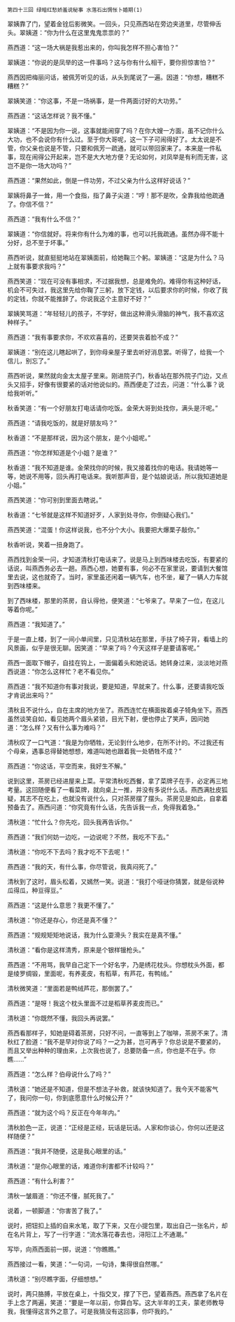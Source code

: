     第四十三回 绿暗红愁娇羞说秘事 水落石出惆怅卜婚期(1) 

   翠姨靠了门，望着金铨后影微笑。一回头，只见燕西站在旁边夹道里，尽管伸舌头。翠姨道：“你为什么在这里鬼鬼祟祟的？”

   燕西道：“这一场大祸是我惹出来的，你叫我怎样不担心害怕？”

   翠姨道：“你说的是凤举的这一件事吗？这与你有什么相干，要你担惊害怕？”

   燕西因把梅丽问话，被佩芳听见的话，从头到尾说了一遍。因道：“你想，糟糕不糟糕？”

   翠姨笑道：“你这事，不是一场祸事，是一件两面讨好的大功劳。”

   燕西道：“这话怎样说？我不懂。”

   翠姨道：“不是因为你一说，这事就能闹穿了吗？在你大嫂一方面，虽不记你什么大功，也不会说你有什么过。至于你大哥呢，这一下子可闹得好了。太太说是不管，你父亲也说是不管，只要和佩芳一疏通，就可以带回家来了。本来是一件私事，现在闹得公开起来，岂不是大大地方便？无论如何，对凤举是有利而无害，这岂不是你一场大功吗？”

   燕西道：“果然如此，倒是一件功劳，不过父亲为什么这样好说话？”

   翠姨将鼻子一耸，用一个食指，指了鼻子尖道：“哼！那不是吹，全靠我给他疏通了。你信不信？”

   燕西道：“我有什么不信？”

   翠姨道：“你信就好。将来你有什么为难的事，也可以托我疏通。虽然办得不能十分好，总不至于坏事。”

   燕西听说，就直挺挺地站在翠姨面前，给她鞠三个躬。翠姨道：“这是为什么？马上就有事要求我吗？”

   燕西笑道：“现在可没有事相求，不过据我想，总是难免的。难得你有这种好话，机会不可失过，我这里先给你鞠了三躬，放下定钱，以后要求你的时候，你收了我的定钱，你就不能推辞了。你说我这个主意好不好？”

   翠姨笑骂道：“年轻轻儿的孩子，不学好，做出这种滑头滑脑的神气，我不喜欢这种样子。”

   燕西道：“我有事要求你，不欢欢喜喜的，还要哭丧着脸不成？”

   翠姨道：“别在这儿瞎起哄了，到你母亲屋子里去听好消息罢。听得了，给我一个信儿，别忘了。”

   燕西听说，果然就向金太太屋子里来。刚进院子门，秋香站在那外院子门边，又点头又招手，好像有很要紧的话对他说似的。燕西便走了过去，问道：“什么事？说给我听听。”

   秋香笑道：“有一个好朋友打电话请你吃饭。金荣大哥到处找你，满头是汗呢。”

   燕西道：“请我吃饭的，就是好朋友吗？”

   秋香道：“不是那样说，因为这个朋友，是个小姐呢。”

   燕西道：“你怎样知道是个小姐？是谁？”

   秋香道：“我不知道是谁。金荣找你的时候，我又接着找你的电话。我请她等一等，她说不用等，回头再打电话来。我听那声音，是个姑娘说话，所以我知道她是小姐。”

   燕西笑道：“你可别到里面去瞎说。”

   秋香道：“七爷就是这样不知道好歹，人家到处寻你，你倒疑心我们。”

   燕西笑道：“混蛋！你这样说我，也不分个大小。我要把大爆栗子敲你。”

   秋香听说，笑着一扭身跑了。

   燕西找到金荣一问，才知道清秋打电话来了。说是马上到西味楼去吃饭，有要紧的话说，叫燕西务必去一趟。燕西心想，她要有事，何必不在家里说，要请到大餐馆里去说，这也就奇了。当时，家里虽还闲着一辆汽车，也不坐，雇了一辆人力车就到西味楼来。

   到了西味楼，那里的茶房，自认得他，便笑道：“七爷来了。早来了一位，在这儿等着你呢。”

   燕西道：“我知道了。”

   于是一直上楼，到了一间小单间里，只见清秋站在那里，手扶了椅子背，看墙上的风景画，似乎是很无聊。因笑道：“早来了吗？今天这样子是要请客呢。”

   燕西一面取下帽子，自挂在钩上，一面偏着头和她说话。她转身过来，淡淡地对燕西说道：“你怎么这样忙？老不看见你。”

   燕西道：“我不知道你有事对我说，要是知道，早就来了。什么事，还要请我吃饭才肯说出来吗？”

   清秋且不说什么，自在主席的地方坐了。燕西连忙在横面挨着桌子犄角坐下。燕西虽然谈笑自如，看见她两个眉头紧锁，目光下射，便也停止了笑声，因问她道：“怎么样？又有什么事为难吗？”

   清秋叹了一口气道：“我是为你牺牲，无论到什么地步，在所不计的。不过我还有个母亲，遇事总得替她想想，难道叫她也跟着我一处牺牲不成？”

   燕西道：“你这话，平空而来，我好生不解。”

   说到这里，茶房已经进屋来上菜。平常清秋吃西餐，拿了菜牌子在手，必定再三地考量。这回随便看了一看菜牌，就向桌上一推，并没有多说什么话。燕西满肚皮狐疑，其志不在吃上，也就没有说什么，只对茶房摆了摆头。茶房见是如此，自拿着预备去了。燕西问道：“你究竟有什么话，先告诉我一点，免得我着急。”

   清秋道：“忙什么？你先吃，回头我再告诉你。”

   燕西道：“我们何妨一边吃，一边说呢？不然，我吃不下去。”

   清秋道：“你吃不下去吗？我才吃不下去呢！”

   燕西道：“我的天，有什么事，你尽管说，我真闷死了。”

   清秋到了这时，眉头松着，又嫣然一笑。说道：“我打个哑谜你猜罢，就是俗说种瓜得瓜，种豆得豆。”

   燕西道：“这是什么意思？我更不懂了。”

   清秋道：“你还是存心，你还是真不懂？”

   燕西道：“规规矩矩地说话，我为什么耍滑头？我实在是真不懂。”

   清秋道：“看你是这样清秀，原来是个银样镴枪头。”

   燕西道：“不用骂，我早自己定下一个好名字，乃是绣花枕头。你想枕头外面，都是绫罗绸锻，里面呢，有养麦皮，有稻草，有芦花，有鸭绒。”

   清秋微笑道：“里面若是鸭绒芦花，那倒罢了。”

   燕西道：“是呀！我这个枕头里面不过是稻草荞麦皮而已。”

   清秋道：“你既然不懂，我回头再说罢。”

   燕西看那样子，知她是碍着茶房，只好不问，一直等到上了咖啡，茶房不来了。清秋红了脸道：“我不是早对你说了吗？一之为甚，岂可再乎？你总说是不要紧的，而且又举出种种的理由来，上次我也说了，总要防备一点，你也是不在乎。你瞧……”

   燕西道：“怎么样？伯母说什么了吗？”

   清秋道：“她还是不知道，但是不想法子补救，就该快知道了。我今天不能客气了，我问你一句，你到底愿意什么时候公开？”

   燕西道：“就为这个吗？反正在今年年内。”

   清秋脸色一正，说道：“正经是正经，玩话是玩话。人家和你谈心，你何以还是这样随便？”

   燕西道：“我并不随便，这是我心眼里的话。”

   清秋道：“是你心眼里的话，难道你利害都不计较吗？”

   燕西道：“有什么利害？”

   清秋一皱眉道：“你还不懂，腻死我了。”

   说着，一顿脚道：“你害苦了我了。”

   说时，把钮扣上插的自来水笔，取了下来，又在小提包里，取出自己一张名片，却在名片背上，写了一行字道：“流水落花春去也，浔阳江上不通潮。”

   写毕，向燕西面前一掷，说道：“你瞧瞧。”

   燕西接过一看，笑道：“一句词，一句诗，集得很自然哪。”

   清秋道：“别尽瞧字面，仔细想想。”

   说时，两只胳膊，平放在桌上，十指交叉，撑了下巴，望着燕西。燕西拿了名片在手上念了两遍，笑道：“要是一年以前，你算白写。这大半年的工夫，蒙老师教导我，我懂得这言外之意了。可是我猜没有这回事，你吓我的。”

